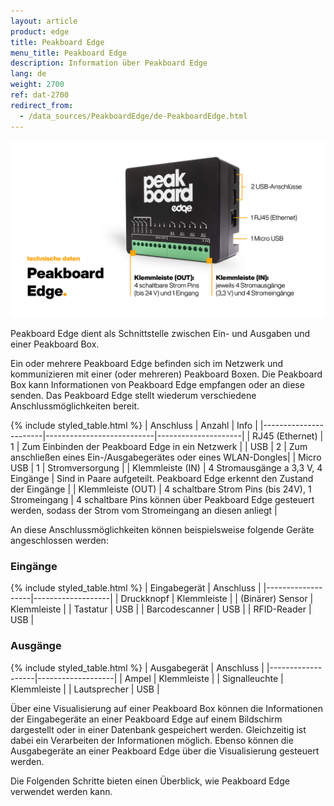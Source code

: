 ```yaml
---
layout: article
product: edge
title: Peakboard Edge
menu_title: Peakboard Edge 
description: Information über Peakboard Edge
lang: de
weight: 2700
ref: dat-2700
redirect_from:
  - /data_sources/PeakboardEdge/de-PeakboardEdge.html
---
```


![Peakboard Edge](/assets/images/data-sources/peakboard-edge/peakboard-edge_technical-details_de.png)

Peakboard Edge dient als Schnittstelle zwischen Ein- und Ausgaben und einer Peakboard Box.

Ein oder mehrere Peakboard Edge befinden sich im Netzwerk und kommunizieren mit einer (oder mehreren) Peakboard Boxen. Die Peakboard Box kann Informationen von Peakboard Edge empfangen oder an diese senden. Das Peakboard Edge stellt wiederum verschiedene Anschlussmöglichkeiten bereit.

{% include styled_table.html %}
| Anschluss				| Anzahl				    | Info                |
|-----------------------|---------------------------|---------------------|
| RJ45 (Ethernet)       | 1                         | Zum Einbinden der Peakboard Edge in ein Netzwerk |
| USB                   | 2                         | Zum anschließen eines Ein-/Ausgabegerätes oder eines WLAN-Dongles|
| Micro USB				| 1							| Stromversorgung |
| Klemmleiste (IN)		| 4 Stromausgänge a 3,3 V, 4 Eingänge | Sind in Paare aufgeteilt. Peakboard Edge erkennt den Zustand der Eingänge |
| Klemmleiste (OUT)		| 4 schaltbare Strom Pins (bis 24V), 1 Stromeingang | 4 schaltbare Pins können über Peakboard Edge gesteuert werden, sodass der Strom vom Stromeingang an diesen anliegt |

An diese Anschlussmöglichkeiten können beispielsweise folgende Geräte angeschlossen werden:

### Eingänge

{% include styled_table.html %}
| Eingabegerät 		| Anschluss 		|
|-------------------|-------------------|
| Druckknopf		| Klemmleiste		|
| (Binärer) Sensor	| Klemmleiste		|
| Tastatur			| USB				|
| Barcodescanner	| USB				|
| RFID-Reader		| USB				|

### Ausgänge

{% include styled_table.html %}
| Ausgabegerät		| Anschluss			|
|-------------------|-------------------|
| Ampel				| Klemmleiste		|
| Signalleuchte		| Klemmleiste		|
| Lautsprecher		| USB				|

Über eine Visualisierung auf einer Peakboard Box können die Informationen der Eingabegeräte an einer Peakboard Edge auf einem Bildschirm dargestellt oder in einer Datenbank gespeichert werden. Gleichzeitig ist dabei ein Verarbeiten der Informationen möglich. Ebenso können die Ausgabegeräte an einer Peakboard Edge über die Visualisierung gesteuert werden.

Die Folgenden Schritte bieten einen Überblick, wie Peakboard Edge verwendet werden kann.
